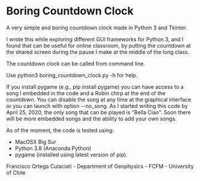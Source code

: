 # Boring Countdown Clock
A very simple and boring countdown clock made in Python 3 and Tkinter. 

I wrote this while exploring different GUI frameworks for Python 3, and I found that can be useful for online classroom, by putting the countdown at the shared screen during the pause I make at the middle of the long class. 

The countdown clock can be called from command line.

Use python3 boring_countdown_clock.py -h for help.

If you install pygame (e.g., pip install pygame) you can have access to a song I embedded in the code and a Robin chirp at the end of the countdown. You can disable the song at any time at the graphical interface or you can launch with option --no_song. As I started writing this code by April 25, 2020, the only song that can be played is "Bella Ciao". Soon there will be more embedded songs and the ability to add your own songs.

As of the moment, the code is tested using:
   - MacOSX Big Sur
   - Python 3.8 (Anaconda Python)
   - pygame (installed using latest version of pip).

Francisco Ortega Culaciati - Department of Geophysics - FCFM - University of Chile


